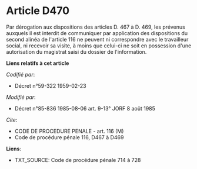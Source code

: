 # Article D470

Par dérogation aux dispositions des articles D. 467 à D. 469, les prévenus auxquels il est interdit de communiquer par
application des dispositions du second alinéa de l'article 116 ne peuvent ni correspondre avec le travailleur social, ni
recevoir sa visite, à moins que celui-ci ne soit en possession d'une autorisation du magistrat saisi du dossier de
l'information.

**Liens relatifs à cet article**

_Codifié par_:

  - Décret n°59-322 1959-02-23

_Modifié par_:

  - Décret n°85-836 1985-08-06 art. 9-13° JORF 8 août 1985

_Cite_:

  - CODE DE PROCEDURE PENALE - art. 116 (M)
  - Code de procédure pénale 116, D467 à D469

**Liens**:

  - TXT_SOURCE: Code de procédure pénale 714 à 728

